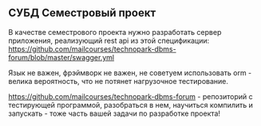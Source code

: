 ## СУБД Семестровый проект

В качестве семестрового проекта нужно разработать сервер приложения, реализующий rest api из этой спецификации:
https://github.com/mailcourses/technopark-dbms-forum/blob/master/swagger.yml

Язык не важен, фрэймворк не важен, не советуем использовать orm - велика вероятность, что не потянет нагрузочное тестирование.

https://github.com/mailcourses/technopark-dbms-forum - репозиторий с тестирующей программой, разобраться в нем, научиться компилить и запускать - тоже часть вашей задачи по разработке проекта!

